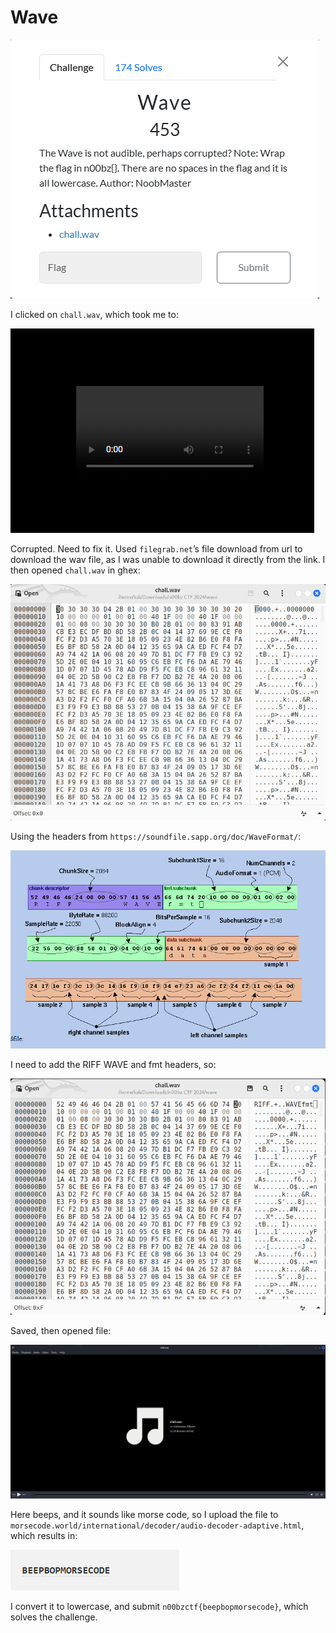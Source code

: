 # Wave

![](../images/wave-part-1.png)

I clicked on `chall.wav`, which took me to:

![](../images/wave-part-2.png)

Corrupted. Need to fix it. Used `filegrab.net`’s file download from url to download the wav file, as I was unable to download it directly from the link. I then opened `chall.wav` in ghex:

![](../images/wave-part-3.png)
 
Using the headers from `https://soundfile.sapp.org/doc/WaveFormat/`:

![](../images/wave-part-4.png)


I need to add the RIFF WAVE and fmt headers, so:

![](../images/wave-part-5.png)
 
Saved, then opened file:

![](../images/wave-part-6.png)
 
Here beeps, and it sounds like morse code, so I upload the file to ` morsecode.world/international/decoder/audio-decoder-adaptive.html`, which results in:

![](../images/wave-part-7.png)
 
I convert it to lowercase, and submit `n00bzctf{beepbopmorsecode}`, which solves the challenge.

